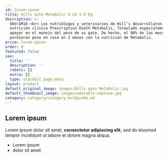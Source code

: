 ```yaml
---
id: lorem-ipsum
title: Hills Gato Metabolic 4 Lb 1.8 Kg
description: >-
  SKU:GM18 <br> Los nutriólogos y veterinarios de Hill’s desarrollaron la
  nutrición clínica Prescription Diet® Metabolic, formulado especialmente para
  apoyar en el manejo del peso de su gato. De hecho, el 88% de las mascotas
  perdieron peso en casa en 2 meses con la nutrición de Metabolic.
price: lorem-ipsum
order: 0
featured: false
seo:
  title: ''
  description: ''
  robots: []
  extra: []
  type: stackbit_page_meta
layout: product
default_original_image: images/Hills gato Metabolic.jpg
default_thumbnail_image: images/adorable-neptune.jpg
category: category/category-mstdyun0a.md
---
```

## Lorem ipsum

Lorem ipsum dolor sit amet, **consectetur adipiscing elit**, sed do eiusmod tempor incididunt ut labore et dolore magna aliqua.

- Lorem ipsum
- dolor sit amet